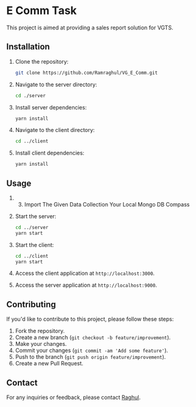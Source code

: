 # E Comm Task

This project is aimed at providing a sales report solution for VGTS.

## Installation

1. Clone the repository:
    ```bash
    git clone https://github.com/Ramraghul/VG_E_Comm.git
    ```

2. Navigate to the server directory:
    ```bash
    cd ./server
    ```

3. Install server dependencies:
    ```bash
    yarn install
    ```

4. Navigate to the client directory:
    ```bash
    cd ../client
    ```

5. Install client dependencies:
    ```bash
    yarn install
    ```

## Usage

1. 3. Import The Given Data Collection Your Local Mongo DB Compass
2. Start the server:
    ```bash
    cd ../server
    yarn start
    ```

3. Start the client:
    ```bash
    cd ../client
    yarn start
    ```


3. Access the client application at `http://localhost:3000`.
4. Access the server application at `http://localhost:9000`.

## Contributing

If you'd like to contribute to this project, please follow these steps:

1. Fork the repository.
2. Create a new branch (`git checkout -b feature/improvement`).
3. Make your changes.
4. Commit your changes (`git commit -am 'Add some feature'`).
5. Push to the branch (`git push origin feature/improvement`).
6. Create a new Pull Request.

## Contact

For any inquiries or feedback, please contact [Raghul](mailto:raghulraghul111@gmail.com).
